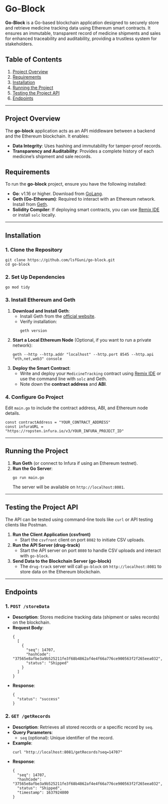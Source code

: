# Go-Block

<p><strong>Go-Block</strong> is a Go-based blockchain application designed to securely store and retrieve medicine tracking data using Ethereum smart contracts. It ensures an immutable, transparent record of medicine shipments and sales for enhanced traceability and auditability, providing a trustless system for stakeholders.</p>

<h2>Table of Contents</h2>

<ol>
  <li><a href="#project-overview">Project Overview</a></li>
  <li><a href="#requirements">Requirements</a></li>
  <li><a href="#installation">Installation</a></li>
  <li><a href="#running-the-project">Running the Project</a></li>
  <li><a href="#testing-the-project-api">Testing the Project API</a></li>
  <li><a href="#endpoints">Endpoints</a></li>
</ol>

---

<h2 id="project-overview">Project Overview</h2>

<p>The <strong>go-block</strong> application acts as an API middleware between a backend and the Ethereum blockchain. It enables:</p>
<ul>
  <li><strong>Data Integrity</strong>: Uses hashing and immutability for tamper-proof records.</li>
  <li><strong>Transparency and Auditability</strong>: Provides a complete history of each medicine’s shipment and sale records.</li>
</ul>

<h2 id="requirements">Requirements</h2>

<p>To run the <strong>go-block</strong> project, ensure you have the following installed:</p>
<ul>
  <li><strong>Go</strong>: v1.16 or higher. Download from <a href="https://golang.org/dl/">GoLang</a>.</li>
  <li><strong>Geth (Go-Ethereum)</strong>: Required to interact with an Ethereum network. Install from <a href="https://geth.ethereum.org/downloads/">Geth</a>.</li>
  <li><strong>Solidity Compiler</strong>: If deploying smart contracts, you can use <a href="https://remix.ethereum.org/">Remix IDE</a> or install <code>solc</code> locally.</li>
</ul>

---

<h2 id="installation">Installation</h2>

<h3>1. Clone the Repository</h3>

<pre><code>git clone https://github.com/lsfGuni/go-block.git
cd go-block
</code></pre>

<h3>2. Set Up Dependencies</h3>

<pre><code>go mod tidy
</code></pre>

<h3>3. Install Ethereum and Geth</h3>

<ol>
  <li><strong>Download and Install Geth</strong>:
    <ul>
      <li>Install Geth from the <a href="https://geth.ethereum.org/downloads/">official website</a>.</li>
      <li>Verify installation:
      <pre><code>geth version</code></pre></li>
    </ul>
  </li>

  <li><strong>Start a Local Ethereum Node</strong> (Optional, if you want to run a private network):
  <pre><code>geth --http --http.addr "localhost" --http.port 8545 --http.api "eth,net,web3" console</code></pre>
  </li>

  <li><strong>Deploy the Smart Contract</strong>:
    <ul>
      <li>Write and deploy your <code>MedicineTracking</code> contract using <a href="https://remix.ethereum.org/">Remix IDE</a> or use the command line with <code>solc</code> and Geth.</li>
      <li>Note down the <strong>contract address</strong> and <strong>ABI</strong>.</li>
    </ul>
  </li>
</ol>

<h3>4. Configure Go Project</h3>

<p>Edit <code>main.go</code> to include the contract address, ABI, and Ethereum node details.</p>

<pre><code>const contractAddress = "YOUR_CONTRACT_ADDRESS"
const infuraURL = "https://ropsten.infura.io/v3/YOUR_INFURA_PROJECT_ID"
</code></pre>

---

<h2 id="running-the-project">Running the Project</h2>

<ol>
  <li><strong>Run Geth</strong> (or connect to Infura if using an Ethereum testnet).</li>
  <li><strong>Run the Go Server</strong>:
    <pre><code>go run main.go</code></pre>
    <p>The server will be available on <code>http://localhost:8081</code>.</p>
  </li>
</ol>

---

<h2 id="testing-the-project-api">Testing the Project API</h2>

<p>The API can be tested using command-line tools like <code>curl</code> or API testing clients like Postman.</p>

<ol>
  <li><strong>Run the Client Application (csvfront)</strong>
    <ul>
      <li>Start the <code>csvfront</code> client on port <code>8082</code> to initiate CSV uploads.</li>
    </ul>
  </li>
  <li><strong>Run the API Server (drug-track)</strong>
    <ul>
      <li>Start the API server on port <code>8080</code> to handle CSV uploads and interact with <code>go-block</code>.</li>
    </ul>
  </li>
  <li><strong>Send Data to the Blockchain Server (go-block)</strong>
    <ul>
      <li>The <code>drug-track</code> server will call <code>go-block</code> on <code>http://localhost:8081</code> to store data on the Ethereum blockchain.</li>
    </ul>
  </li>
</ol>

---

<h2 id="endpoints">Endpoints</h2>

<h3>1. <code>POST /storeData</code></h3>

<ul>
  <li><strong>Description</strong>: Stores medicine tracking data (shipment or sales records) on the blockchain.</li>
  <li><strong>Request Body</strong>:
    <pre><code>{
  [
    {
      "seq": 14707,
      "hashCode": "37565e8afbe3a9b525211fe3f68b4862af4e4f66a776ce900563f2f265eea032",
      "status": "Shipped"
    }
  ]
}</code></pre>
  </li>
  <li><strong>Response</strong>:
    <pre><code>{
  "status": "success"
}</code></pre>
  </li>
</ul>

<h3>2. <code>GET /getRecords</code></h3>

<ul>
  <li><strong>Description</strong>: Retrieves all stored records or a specific record by <code>seq</code>.</li>
  <li><strong>Query Parameters</strong>:
    <ul>
      <li><code>seq</code> (optional): Unique identifier of the record.</li>
    </ul>
  </li>
  <li><strong>Example</strong>:
    <pre><code>curl "http://localhost:8081/getRecords?seq=14707"</code></pre>
  </li>
  <li><strong>Response</strong>:
    <pre><code>{
  "seq": 14707,
  "hashCode": "37565e8afbe3a9b525211fe3f68b4862af4e4f66a776ce900563f2f265eea032",
  "status": "Shipped",
  "timestamp": 1637924800
}</code></pre>
  </li>
</ul>
